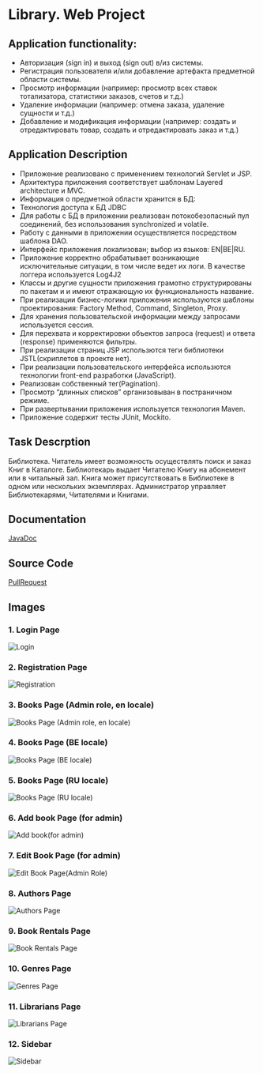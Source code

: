 # Library. Web Project

## Application functionality:
  - Авторизация (sign in) и выход (sign out) в/из системы.
  - Регистрация пользователя и/или добавление артефакта предметной области системы.
  - Просмотр информации (например: просмотр всех ставок тотализатора, статистики заказов, счетов и т.д.)
  - Удаление информации (например: отмена заказа, удаление сущности и т.д.)
  - Добавление и модификация информации (например: создать и отредактировать товар, создать и отредактировать заказ и т.д.)


## Application Description
  - Приложение реализовано с применением технологий Servlet и JSP.
  - Архитектура приложения соответствует шаблонам Layered architecture и MVC.
  - Информация о предметной области хранится в БД:
  - Технология доступа к БД JDBC
  - Для работы с БД в приложении реализован потокобезопасный пул соединений, без использования synchronized и volatile.
  - Работу с данными в приложении осуществляется посредством шаблона DAO.
  - Интерфейс приложения локализован; выбор из языков: EN|BE|RU.
  - Приложение корректно обрабатывает возникающие исключительные ситуации, в том числе ведет их логи. В качестве логгера используется Log4J2
  - Классы и другие сущности приложения грамотно структурированы по пакетам и и имеют отражающую их функциональность название.
  - При реализации бизнес-логики приложения используются шаблоны проектирования: Factory Method, Command, Singleton, Proxy.
  - Для хранения пользовательской информации между запросами используется сессия.
  - Для перехвата и корректировки объектов запроса (request) и ответа (response) применяются фильтры.
  - При реализации страниц JSP использются теги библиотеки JSTL(скриплетов в проекте нет).
  - При реализации пользовательского интерфейса использются технологии front-end разработки (JavaScript).
  - Реализован собственный тег(Pagination).
  - Просмотр “длинных списков” организовыван в постраничном режиме.
  - При развертывании приложения используется технология Maven.
  - Приложение содержит тесты JUnit, Mockito.


## Task Descrption
  Библиотека. Читатель имеет возможность осуществлять поиск и заказ Книг в Каталоге. Библиотекарь выдает Читателю Книгу на абонемент или в читальный зал. Книга может присутствовать в Библиотеке в одном или нескольких экземплярах. Администратор управляет Библиотекарями, Читателями и Книгами.

## Documentation
[JavaDoc](https://foltrex.github.io/Library/)

## Source Code
[PullRequest](https://github.com/Foltrex/Library/pull/1)

## Images

### 1. Login Page
![Login](https://github.com/Foltrex/Library/blob/gh-pages/assets/Login%20page.png)

### 2. Registration Page
![Registration](https://github.com/Foltrex/Library/blob/gh-pages/assets/Registration%20page.png)

### 3. Books Page (Admin role, en locale)
![Books Page (Admin role, en locale)](https://github.com/Foltrex/Library/blob/gh-pages/assets/Books%20Page%20(Admin%20role%2C%20en%20locale).png)

### 4. Books Page (BE locale)
![Books Page (BE locale)](https://github.com/Foltrex/Library/blob/gh-pages/assets/Books%20Page(BE%20locale).png)

### 5. Books Page (RU locale)
![Books Page (RU locale)](https://github.com/Foltrex/Library/blob/gh-pages/assets/Books%20Page(RU%20locale).png)

### 6. Add book Page (for admin)
![Add book(for admin)](https://github.com/Foltrex/Library/blob/gh-pages/assets/Add%20book(for%20admin).png)


### 7. Edit Book Page (for admin)
![Edit Book Page(Admin Role)](https://github.com/Foltrex/Library/blob/gh-pages/assets/Edit%20Book%20Page(Admin%20Role).png)

### 8. Authors Page
![Authors Page](https://github.com/Foltrex/Library/blob/gh-pages/assets/Authors%20Page.png)

### 9. Book Rentals Page
![Book Rentals Page](https://github.com/Foltrex/Library/blob/gh-pages/assets/Book%20Rentals%20Page.png)

### 10. Genres Page
![Genres Page](https://github.com/Foltrex/Library/blob/gh-pages/assets/Genres%20Page.png)

### 11. Librarians Page
![Librarians Page](https://github.com/Foltrex/Library/blob/gh-pages/assets/User%20List%20Page(Librarians).png)

### 12. Sidebar
![Sidebar](https://github.com/Foltrex/Library/blob/gh-pages/assets/Sidebar.png)





